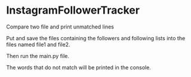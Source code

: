 # InstagramFollowerTracker
Compare two file and print unmatched lines


Put and save the files containing the followers and following lists into the files named file1 and file2.

Then run the main.py file.

The words that do not match will be printed in the console.
